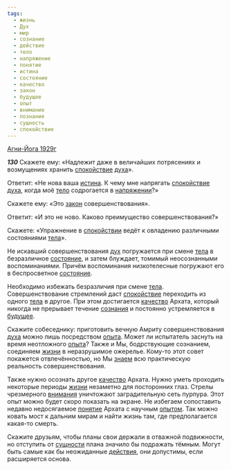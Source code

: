 ```yaml
---
tags:
  - жизнь
  - Дух
  - мир
  - сознание
  - действие
  - тело
  - напряжение
  - понятие
  - истина
  - состояние
  - качество
  - закон
  - будущее
  - опыт
  - внимание
  - познание
  - сущность
  - спокойствие
---
```


[Агни-Йога 1929г](https://127.0.0.1:4002/agni/1929)

___130___
Скажете ему: «Надлежит даже в величайших потрясениях и возмущениях хранить [спокойствие](../../../tags/#спокойствие) [духа](../../../tags/#Дух)».   

Ответит: «Не нова ваша [истина](../../../tags/#истина). К чему мне напрягать [спокойствие](../../../tags/#спокойствие) [духа](../../../tags/#Дух), когда моё [тело](../../../tags/#тело) содрогается в [напряжении](../../../tags/#напряжение)?»   

Скажете ему: «Это [закон](../../../tags/#закон) совершенствования».   

Ответит: «И это не ново. Каково преимущество совершенствования?»   

Скажете: «Упражнение в [спокойствии](../../../tags/#спокойствие) ведёт к овладению различными состояниями [тела](../../../tags/#тело)».   

Не искавший совершенствования [дух](../../../tags/#Дух) погружается при смене [тела](../../../tags/#тело) в безразличное [состояние](../../../tags/#состояние), и затем блуждает, томимый неосознанными воспоминаниями. Причём воспоминания низкотелесные погружают его в беспросветное [состояние](../../../tags/#состояние).   

Необходимо избежать безразличия при смене [тела](../../../tags/#тело). Совершенствование стремлений даст [спокойствие](../../../tags/#спокойствие) переходить из одного [тела](../../../tags/#тело) в другое. При этом достигается [качество](../../../tags/#качество) Архата, который никогда не прерывает течение [сознания](../../../tags/#[сознание](../../../tags/#сознание)) и постоянно устремляется в [будущее](../../../tags/#будущее).   

Скажите собеседнику: приготовить вечную Амриту совершенствования [духа](../../../tags/#Дух) можно лишь посредством [опыта](../../../tags/#опыт). Может ли испытатель заснуть на время неотложного [опыта](../../../tags/#опыт)? Также и Мы, бодрствующие сознанием, соединяем [жизни](../../../tags/#жизнь) в неразрушимое ожерелье. Кому-то этот совет покажется отвлечённостью, но Мы [знаем](../../../tags/#познание) всю практическую реальность совершенствования.   

Также нужно осознать другое [качество](../../../tags/#качество) Архата. Нужно уметь проходить некоторые периоды [жизни](../../../tags/#жизнь) незаметно для посторонних глаз. Стрелы чрезмерного [внимания](../../../tags/#внимание) уничтожают заградительную сеть пурпура. Этот опыт можно будет скоро показать на экране. Не избегаем сопоставить недавно недосягаемое [понятие](../../../tags/#понятие) Архата с научным [опытом](../../../tags/#опыт). Так можно ковать мост к дальним мирам и найти жизнь там, где предполагается какая-то смерть.   

Скажите друзьям, чтобы планы свои держали в отважной подвижности, но отступить от [сущности](../../../tags/#сущность) плана значило бы подражать тёмным. Могут быть самые как бы неожиданные [действия](../../../tags/#действие), они допустимы, если расширяется основа.